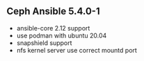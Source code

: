 ## Ceph Ansible 5.4.0-1

* ansible-core 2.12 support
* use podman with ubuntu 20.04
* snapshield support
* nfs kernel server use correct mountd port